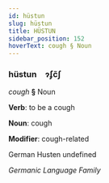```yaml
---
id: hüstun
slug: hüstun
title: HÜSTUN
sidebar_position: 152
hoverText: cough § Noun
---
```


### hüstun&emsp;<span kind="abugida">ɂ́ʄc̃ʃ</span>

*cough* **§** Noun

**Verb**: to be a cough

**Noun**: cough

**Modifier**: cough-related

German Husten undefined

*Germanic Language Family*
